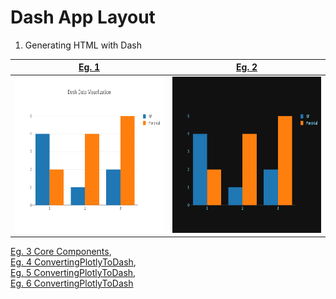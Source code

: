 # Dash App Layout
1. Generating HTML with Dash    

[Eg. 1](../Code/Generating%20HTML%20with%20Dash.py)            |  [Eg. 2](../Code/Generating%20HTML%20with%20Dash%2002.py)   
:-------------------------:|:-------------------------:
<img src="../images/Generating%20HTML%20with%20Dash.png" height="250">   |  <img src="../images/Generating%20HTML%20with%20Dash%2002.png" height="250"> 

[Eg. 3 Core Components](../Code/Core%20Components.py),     
[Eg. 4 ConvertingPlotlyToDash](../Code/ConvertingPlotlyToDash_01.py),    
[Eg. 5 ConvertingPlotlyToDash](../Code/ConvertingPlotlyToDash_02.py),     
[Eg. 6 ConvertingPlotlyToDash](../Code/ConvertingPlotlyToDash_03.py)   
